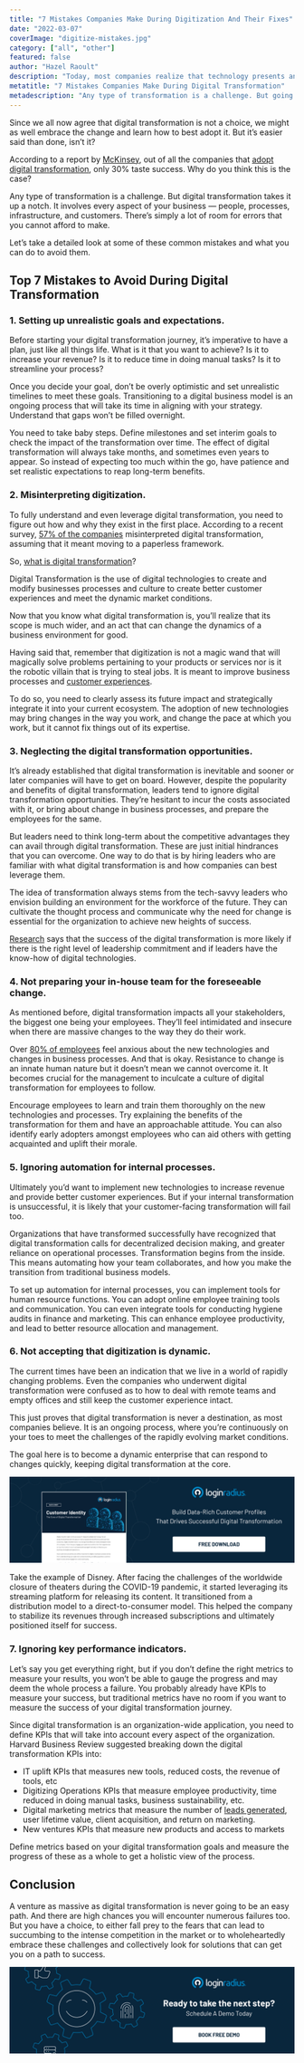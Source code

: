 ```yaml
---
title: "7 Mistakes Companies Make During Digitization And Their Fixes"
date: "2022-03-07"
coverImage: "digitize-mistakes.jpg"
category: ["all", "other"]
featured: false 
author: "Hazel Raoult"
description: "Today, most companies realize that technology presents an opportunity to transform their business models and products. But, not many have any clue about the mistakes they make while adopting."
metatitle: "7 Mistakes Companies Make During Digital Transformation"
metadescription: "Any type of transformation is a challenge. But going  digital takes it up a notch. Here are the common mistakes companies make when they implement digital transformation."
---
```


Since we all now agree that digital transformation is not a choice, we might as well embrace the change and learn how to best adopt it. But it’s easier said than done, isn’t it? 

According to a report by [McKinsey](https://technologymagazine.com/data-and-data-analytics/mckinsey-unlocking-success-digital-transformations), out of all the companies that [adopt digital transformation](https://www.loginradius.com/blog/identity/customer-experience-driving-digital-transformations/), only 30% taste success. Why do you think this is the case? 

Any type of transformation is a challenge. But digital transformation takes it up a notch. It involves every aspect of your business — people, processes, infrastructure, and customers. There’s simply a lot of room for errors that you cannot afford to make. 

Let’s take a detailed look at some of these common mistakes and what you can do to avoid them. 


## Top 7 Mistakes to Avoid During Digital Transformation 


### 1. Setting up unrealistic goals and expectations.

Before starting your digital transformation journey, it’s imperative to have a plan, just like all things life. What is it that you want to achieve? Is it to increase your revenue? Is it to reduce time in doing manual tasks? Is it to streamline your process? 

Once you decide your goal, don’t be overly optimistic and set unrealistic timelines to meet these goals. Transitioning to a digital business model is an ongoing process that will take its time in aligning with your strategy. Understand that gaps won’t be filled overnight. 

You need to take baby steps. Define milestones and set interim goals to check the impact of the transformation over time. The effect of digital transformation will always take months, and sometimes even years to appear. So instead of expecting too much within the go, have patience and set realistic expectations to reap long-term benefits. 


### 2. Misinterpreting digitization.

To fully understand and even leverage digital transformation, you need to figure out how and why they exist in the first place. According to a recent survey, [57% of the companies](https://technologymagazine.com/data-and-data-analytics/cherwell-why-are-so-many-companies-struggling-digital-transformation) misinterpreted digital transformation, assuming that it meant moving to a paperless framework. 

So, [what is digital transformation](https://www.loginradius.com/blog/identity/what-is-digital-transformation/)? 

Digital Transformation is the use of digital technologies to create and modify businesses processes and culture to create better customer experiences and meet the dynamic market conditions. 

Now that you know what digital transformation is,  you’ll realize that its scope is much wider, and an act that can change the dynamics of a business environment for good. 

Having said that, remember that digitization is not a magic wand that will magically solve problems pertaining to your products or services nor is it the robotic villain that is trying to steal jobs. It is meant to improve business processes and [customer experiences](https://www.loginradius.com/blog/identity/digital-transformation-safeguarding-customer-experience/). 

To do so, you need to clearly assess its future impact and strategically integrate it into your current ecosystem. The adoption of new technologies may bring changes in the way you work, and change the pace at which you work, but it cannot fix things out of its expertise. 


### 3. Neglecting the digital transformation opportunities. 

It’s already established that digital transformation is inevitable and sooner or later companies will have to get on board. However, despite the popularity and benefits of digital transformation, leaders tend to ignore digital transformation opportunities. They’re hesitant to incur the costs associated with it, or bring about change in business processes, and prepare the employees for the same. 

But leaders need to think long-term about the competitive advantages they can avail through digital transformation. These are just initial hindrances that you can overcome. One way to do that is by hiring leaders who are familiar with what digital transformation is and how companies can best leverage them. 

The idea of transformation always stems from the tech-savvy leaders who envision building an environment for the workforce of the future. They can cultivate the thought process and communicate why the need for change is essential for the organization to achieve new heights of success. 

[Research](https://www.mckinsey.com/business-functions/people-and-organizational-performance/our-insights/unlocking-success-in-digital-transformations) says that the success of the digital transformation is more likely if there is the right level of leadership commitment and if leaders have the know-how of digital technologies. 


### 4. Not preparing your in-house team for the foreseeable change.

As mentioned before, digital transformation impacts all your stakeholders, the biggest one being your employees. They’ll feel intimidated and insecure when there are massive changes to the way they do their work. 

Over [80% of employees](https://www.techrepublic.com/article/9-ways-to-overcome-employee-resistance-to-digital-transformation/) feel anxious about the new technologies and changes in business processes. And that is okay. Resistance to change is an innate human nature but it doesn’t mean we cannot overcome it. It becomes crucial for the management to inculcate a culture of digital transformation for employees to follow. 

Encourage employees to learn and train them thoroughly on the new technologies and processes. Try explaining the benefits of the transformation for them and have an approachable attitude. You can also identify early adopters amongst employees who can aid others with getting acquainted and uplift their morale. 


### 5. Ignoring automation for internal processes.

Ultimately you’d want to implement new technologies to increase revenue and provide better customer experiences. But if your internal transformation is unsuccessful, it is likely that your customer-facing transformation will fail too. 

Organizations that have transformed successfully have recognized that digital transformation calls for decentralized decision making, and greater reliance on operational processes. Transformation begins from the inside. This means automating how your team collaborates, and how you make the transition from traditional business models. 

To set up automation for internal processes, you can implement tools for human resource functions. You can adopt online employee training tools and communication. You can even integrate tools for conducting hygiene audits in finance and marketing. This can enhance employee productivity, and lead to better resource allocation and management. 


### 6. Not accepting that digitization is dynamic.

The current times have been an indication that we live in a world of rapidly changing problems. Even the companies who underwent digital transformation were confused as to how to deal with remote teams and empty offices and still keep the customer experience intact. 

This just proves that digital transformation is never a destination, as most companies believe. It is an ongoing process, where you’re continuously on your toes to meet the challenges of the rapidly evolving market conditions. 

The goal here is to become a dynamic enterprise that can respond to changes quickly, keeping digital transformation at the core. 

[![customer-id-ds](customer-id-ds.png)](https://www.loginradius.com/resource/customer-identity-the-core-of-digital-transformation/)

Take the example of Disney. After facing the challenges of the worldwide closure of theaters during the COVID-19 pandemic, it started leveraging its streaming platform for releasing its content. It transitioned from a distribution model to a direct-to-consumer model. This helped the company to stabilize its revenues through increased subscriptions and ultimately positioned itself for success. 


### 7. Ignoring key performance indicators.

Let’s say you get everything right, but if you don’t define the right metrics to measure your results, you won’t be able to gauge the progress and may deem the whole process a failure. You probably already have KPIs to measure your success, but traditional metrics have no room if you want to measure the success of your digital transformation journey. 

Since digital transformation is an organization-wide application, you need to define KPIs that will take into account every aspect of the organization. Harvard Business Review suggested breaking down the digital transformation KPIs into:



* IT uplift KPIs that measures new tools, reduced costs, the revenue of tools, etc
* Digitizing Operations KPIs that measure employee productivity, time reduced in doing manual tasks, business sustainability, etc. 
* Digital marketing metrics that measure the number of [leads generated](https://www.salesmate.io/blog/sales-process/), user lifetime value, client acquisition, and return on marketing. 
* New ventures KPIs that measure new products and access to markets

Define metrics based on your digital transformation goals and measure the progress of these as a whole to get a holistic view of the process.


## Conclusion 

A venture as massive as digital transformation is never going to be an easy path. And there are high chances you will encounter numerous failures too. But you have a choice, to either fall prey to the fears that can lead to succumbing to the intense competition in the market or to wholeheartedly embrace these challenges and collectively look for solutions that can get you on a path to success. 

[![book-a-demo-loginradius](../../assets/book-a-demo-loginradius.png)](https://www.loginradius.com/book-a-demo/)
